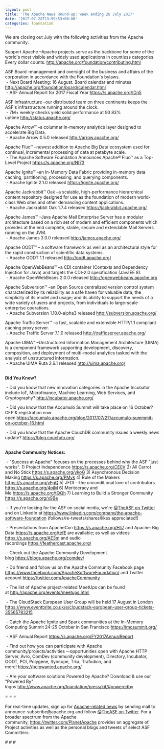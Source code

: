 ```yaml
---
layout: post
title: 'The Apache News Round-up: week ending 28 July 2017'
date: '2017-07-28T13:59:53+00:00'
categories: foundation
---
```

<p>We are closing out July with the following activities from the Apache community:</p> 
  <p>Support Apache&nbsp;–Apache projects serve as the backbone for some of the world's most visible and widely used applications in countless categories. Every dollar counts. <a href="http://apache.org/foundation/contributing.html">http://apache.org/foundation/contributing.html</a></p> 
  <div> 
    <p>ASF Board –management and oversight of the business and affairs of the corporation in accordance with the Foundation's bylaws.<br />&nbsp;- Next Board Meeting: 16 August. Board calendar and minutes <a href="http://apache.org/foundation/board/calendar.html">http://apache.org/foundation/board/calendar.html</a><br />&nbsp;- ASF Annual Report for 2017 Fiscal Year&nbsp;<a href="https://s.apache.org/IDn5">https://s.apache.org/IDn5</a></p> 
    <p>ASF Infrastructure –our distributed team on three continents keeps the ASF's infrastructure running around the clock.<br />&nbsp;- 7M+ weekly checks yield solid performance at 93.83% uptime&nbsp;<a href="http://status.apache.org/">http://status.apache.org/</a> </p> 
  </div> 
  <div> 
    <p>Apache Arrow™ –a columnar in-memory analytics layer designed to accelerate Big Data.<br />&nbsp;- Apache Arrow 0.5.0 released&nbsp;<a href="http://arrow.apache.org/">http://arrow.apache.org/</a></p> 
    <p>Apache Fluo™ –newest addition to Apache Big Data ecosystem used for continual, incremental processing of data at petabyte scale.<br />&nbsp;- The Apache Software Foundation Announces Apache® Fluo™ as a Top-Level Project <a href="https://s.apache.org/NI73">https://s.apache.org/NI73</a></p> 
    <p>Apache Ignite™ –an In-Memory Data Fabric providing in-memory data caching, partitioning, processing, and querying components.<br />&nbsp;- Apache Ignite 2.1.0 released&nbsp;<a href="https://ignite.apache.org/">https://ignite.apache.org/</a></p> 
    <p>Apache Jackrabbit™ Oak –a scalable, high-performance hierarchical content repository designed for use as the foundation of modern world-class Web sites and other demanding content applications.<br />&nbsp;- Apache Jackrabbit Oak 1.7.4 released&nbsp;<a href="https://jackrabbit.apache.org/">https://jackrabbit.apache.org/</a></p> 
    <p>Apache James™ –Java Apache Mail Enterprise Server has a modular architecture based on a rich set of modern and efficient components which provides at the end complete, stable, secure and extendable Mail Servers running on the JVM.<br />&nbsp;- Apache James 3.0.0 released&nbsp;<a href="http://james.apache.org/">http://james.apache.org/</a></p> 
    <p>Apache OODT™ – a software framework as well as an architectural style for the rapid construction of scientific data systems.<br />&nbsp;- Apache OODT 1.1 released&nbsp;<a href="http://oodt.apache.org/">http://oodt.apache.org/</a></p> 
    <p>Apache OpenWebBeans™ –a CDI container (Contexts and Dependency Injection for Java) and targets the CDI-2.0 specification (JavaEE 8).<br />&nbsp;- Apache OpenWebBeans 2.0.0 released&nbsp;<a href="http://openwebbeans.apache.org/">http://openwebbeans.apache.org</a></p> 
    <p>Apache Subversion™ –an Open Source centralized version control system characterized by its reliability as a safe haven for valuable data; the simplicity of its model and usage; and its ability to support the needs of a wide variety of users and projects, from individuals to large-scale enterprise operations.<br />&nbsp;- Apache Subversion 1.10.0-alpha3 released <a href="http://subversion.apache.org/">http://subversion.apache.org/</a> </p> 
    <p>Apache Traffic Server™ –a&nbsp;fast, scalable and extensible HTTP/1.1 compliant caching proxy server.<br />&nbsp;- Apache Traffic Server 7.1.0 released&nbsp;<a href="http://trafficserver.apache.org/">http://trafficserver.apache.org/</a></p> 
    <p>Apache UIMA™ –Unstructured Information Management Architecture (UIMA) is a component framework supporting development, discovery, composition, and deployment of multi-modal analytics tasked with the analysis of unstructured information.<br />&nbsp;-&nbsp;Apache UIMA Ruta 2.6.1 released&nbsp;<a href="http://uima.apache.org/">http://uima.apache.org/</a></p> 
    <p><strong><br />Did You Know?</strong></p> 
    <p>&nbsp;- Did you know that new innovation categories in the Apache Incubator include IoT, Microfinance, Machine Learning, Web Services, and Cryptography?&nbsp;<a href="http://incubator.apache.org/">http://incubator.apache.org/</a></p> 
    <p>&nbsp;- Did you know that the Accumulo Summit will take place on 16 October? CFP &amp; registration now open&nbsp;<a href="https://accumulo.apache.org/blog/2017/07/27/accumulo-summmit-on-october-16.html">https://accumulo.apache.org/blog/2017/07/27/accumulo-summmit-on-october-16.html</a></p> 
    <p>&nbsp;- Did you know that the Apache CouchDB community issues a weekly news update?&nbsp;<a href="https://blog.couchdb.org/">https://blog.couchdb.org/</a><br /><br /></p> 
  </div> 
  <div> 
    <p><strong>Apache Community Notices:</strong></p> 
  </div> 
  <div> 
    <p>&nbsp;- &quot;Success at Apache&quot; focuses on the processes behind why the ASF &quot;just works&quot;. 1) Project Independence <a href="https://s.apache.org/CE0V">https://s.apache.org/CE0V</a>&nbsp;2) All Carrot and No Stick&nbsp;<a href="https://s.apache.org/ykoG">https://s.apache.org/ykoG</a>&nbsp;3)&nbsp;Asynchronous Decision Making&nbsp;<a href="https://s.apache.org/PMvk">https://s.apache.org/PMvk</a>&nbsp;4)&nbsp;Rule of the Makers <a href="https://s.apache.org/yFgQ">https://s.apache.org/yFgQ</a>&nbsp;5) JFDI --the unconditional love of contributors <a href="https://s.apache.org/4pjM">https://s.apache.org/4pjM</a>&nbsp;6) Meritocracy and Me&nbsp;<a href="https://s.apache.org/tQQh">https://s.apache.org/tQQh</a>&nbsp;7)&nbsp;Learning to Build a Stronger Community <a href="https://s.apache.org/x9Be">https://s.apache.org/x9Be</a></p> 
    <p>&nbsp;- If you're looking for the ASF on social media, we're <a href="https://twitter.com/TheASF">@TheASF on Twitter</a> and on LinkedIn at&nbsp;<a href="https://www.linkedin.com/company/the-apache-software-foundation">https://www.linkedin.com/company/the-apache-software-foundation</a>&nbsp;(follows/re-tweets/shares/likes appreciated!)</p>&nbsp;- Presentations from ApacheCon&nbsp;<a href="https://s.apache.org/Hli7">https://s.apache.org/Hli7</a>&nbsp;and Apache: Big Data&nbsp;<a href="https://s.apache.org/tefE">https://s.apache.org/tefE</a>&nbsp;are available; as well as videos <a href="https://s.apache.org/AE3m">https://s.apache.org/AE3m</a>&nbsp;and audio recordings&nbsp;<a href="https://feathercast.apache.org/">https://feathercast.apache.org/</a> 
    <p>&nbsp;- Check out the Apache Community Development blog&nbsp;<a href="https://blogs.apache.org/comdev/">https://blogs.apache.org/comdev/</a></p> 
    <p>&nbsp;- Do friend and follow us on the Apache Community Facebook page <a href="https://www.facebook.com/ApacheSoftwareFoundation/">https://www.facebook.com/ApacheSoftwareFoundation/</a>&nbsp;and Twitter account <a href="https://twitter.com/ApacheCommunity">https://twitter.com/ApacheCommunity</a></p> 
    <p>&nbsp;- The list of Apache project-related MeetUps can be found at&nbsp;<a href="http://apache.org/events/meetups.html">http://apache.org/events/meetups.html</a></p> 
    <p>&nbsp;- The CloudStack European User Group will be held 17 August in London <a href="https://www.eventbrite.co.uk/e/cloudstack-european-user-group-tickets-35565783215">https://www.eventbrite.co.uk/e/cloudstack-european-user-group-tickets-35565783215</a></p> 
    <p>&nbsp;- Catch the Apache Ignite and Spark communities at the In-Memory Computing Summit 24-25 October in San Francisco&nbsp;<a href="https://imcsummit.org/">https://imcsummit.org/</a></p> 
    <p>&nbsp;- ASF Annual Report&nbsp;<a href="https://s.apache.org/FY2017AnnualReport">https://s.apache.org/FY2017AnnualReport</a></p> 
    <div> 
      <p>&nbsp;- Find out how you can participate with Apache community/projects/activities --opportunities open with&nbsp;Apache HTTP Server,&nbsp;Avro, ComDev (community development), Directory, Incubator, OODT, POI, Polygene, Syncope, Tika, Trafodion, and more!&nbsp;<a href="https://helpwanted.apache.org/">https://helpwanted.apache.org/</a></p> 
    </div> 
    <p>&nbsp;- Are your software solutions Powered by Apache? Download &amp; use our &quot;Powered By&quot; logos&nbsp;<a href="http://www.apache.org/foundation/press/kit/#poweredby">http://www.apache.org/foundation/press/kit/#poweredby</a></p> 
    <div>= = =</div> 
    <div><br /></div> 
    <div>For real-time updates, sign up for <a href="http://apache.org/foundation/mailinglists.html#foundation-announce">Apache-related news</a> by sending mail to announce-subscribe@apache.org and follow <a href="https://twitter.com/TheASF">@TheASF on Twitter</a>. For a broader spectrum from the Apache community,&nbsp;<a href="http://s.apache.org/landsend">https://twitter.com/PlanetApache</a> provides an aggregate of Project activities as well as the personal blogs and tweets of select ASF Committers.</div> 
  </div> 
  <p># # #</p>
